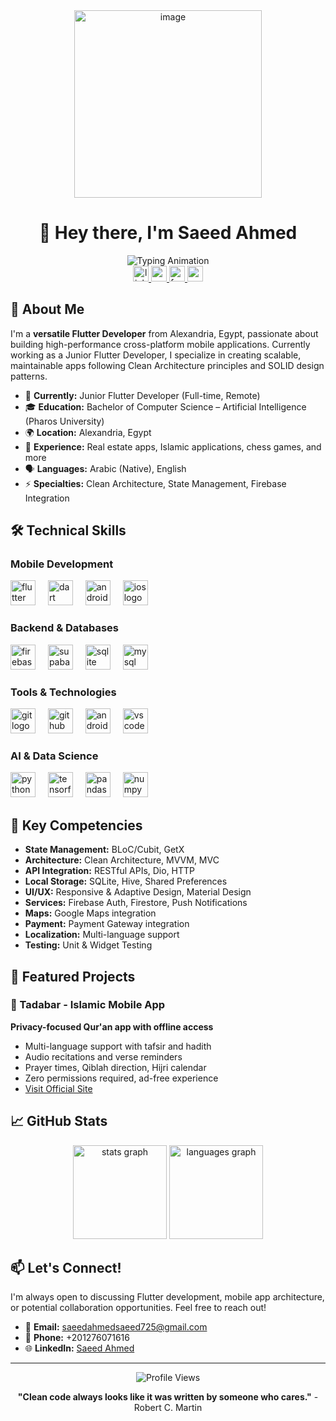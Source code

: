 <div align="center">
 <img height="300" alt="image" src="https://github.com/user-attachments/assets/250e7eb5-bd42-4fe3-a2d6-025d86c36ba8" />
</div>




<h1 align="center">👋 Hey there, I'm Saeed Ahmed</h1>

<div align="center">
  <img src="https://readme-typing-svg.herokuapp.com/?lines=Flutter+Developer;Cross-Platform+Mobile+Apps;Clean+Architecture+Enthusiast;Problem+Solver&font=Fira%20Code&center=true&width=380&height=50&duration=4000&pause=1000" alt="Typing Animation"/>
</div>

<div align="center">
  <a href="https://www.linkedin.com/in/saeed-ahmed-060b6425a/" target="_blank">
    <img src="https://img.shields.io/static/v1?message=LinkedIn&logo=linkedin&label=&color=0077B5&logoColor=white&labelColor=&style=for-the-badge" height="25" alt="linkedin logo"  />
  </a>
  <a href="https://www.youtube.com/channel/UCfhlvguNYCTSwjbBdRA9hVg" target="_blank">
    <img src="https://img.shields.io/static/v1?message=Youtube&logo=youtube&label=&color=FF0000&logoColor=white&labelColor=&style=for-the-badge" height="25" alt="youtube logo"  />
  </a>
  <a href="https://www.facebook.com/saeedahmedsaeed725/" target="_blank">
    <img src="https://img.shields.io/static/v1?message=Facebook&logo=facebook&label=&color=1877F2&logoColor=white&labelColor=&style=for-the-badge" height="25" alt="facebook logo"  />
  </a>
  <a href="mailto:saeedahmedsaeed725@gmail.com">
    <img src="https://img.shields.io/static/v1?message=Gmail&logo=gmail&label=&color=D14836&logoColor=white&labelColor=&style=for-the-badge" height="25" alt="gmail logo"  />
  </a>
</div>

## 🚀 About Me

I'm a **versatile Flutter Developer** from Alexandria, Egypt, passionate about building high-performance cross-platform mobile applications. Currently working as a Junior Flutter Developer, I specialize in creating scalable, maintainable apps following Clean Architecture principles and SOLID design patterns.

- 🔭 **Currently:** Junior Flutter Developer (Full-time, Remote)
- 🎓 **Education:** Bachelor of Computer Science – Artificial Intelligence (Pharos University)
- 🌍 **Location:** Alexandria, Egypt
- 💼 **Experience:** Real estate apps, Islamic applications, chess games, and more
- 🗣️ **Languages:** Arabic (Native), English
- ⚡ **Specialties:** Clean Architecture, State Management, Firebase Integration

## 🛠️ Technical Skills

### Mobile Development
<div align="left">
  <img src="https://cdn.jsdelivr.net/gh/devicons/devicon/icons/flutter/flutter-original.svg" height="40" alt="flutter logo"  />
  <img width="12" />
  <img src="https://cdn.jsdelivr.net/gh/devicons/devicon/icons/dart/dart-original.svg" height="40" alt="dart logo"  />
  <img width="12" />
  <img src="https://cdn.jsdelivr.net/gh/devicons/devicon/icons/android/android-original.svg" height="40" alt="android logo"  />
  <img width="12" />
  <img src="https://cdn.jsdelivr.net/gh/devicons/devicon/icons/apple/apple-original.svg" height="40" alt="ios logo"  />
</div>

### Backend & Databases
<div align="left">
  <img src="https://cdn.jsdelivr.net/gh/devicons/devicon/icons/firebase/firebase-plain-wordmark.svg" height="40" alt="firebase logo"  />
  <img width="12" />
  <img src="https://cdn.jsdelivr.net/gh/devicons/devicon/icons/supabase/supabase-original.svg" height="40" alt="supabase logo"  />
  <img width="12" />
  <img src="https://cdn.jsdelivr.net/gh/devicons/devicon/icons/sqlite/sqlite-original.svg" height="40" alt="sqlite logo"  />
  <img width="12" />
  <img src="https://cdn.jsdelivr.net/gh/devicons/devicon/icons/mysql/mysql-original.svg" height="40" alt="mysql logo"  />
</div>

### Tools & Technologies
<div align="left">
  <img src="https://cdn.jsdelivr.net/gh/devicons/devicon/icons/git/git-original.svg" height="40" alt="git logo"  />
  <img width="12" />
  <img src="https://cdn.jsdelivr.net/gh/devicons/devicon/icons/github/github-original.svg" height="40" alt="github logo"  />
  <img width="12" />
  <img src="https://cdn.jsdelivr.net/gh/devicons/devicon/icons/androidstudio/androidstudio-original.svg" height="40" alt="android studio logo"  />
  <img width="12" />
  <img src="https://cdn.jsdelivr.net/gh/devicons/devicon/icons/vscode/vscode-original.svg" height="40" alt="vscode logo"  />
</div>

### AI & Data Science
<div align="left">
  <img src="https://cdn.jsdelivr.net/gh/devicons/devicon/icons/python/python-original.svg" height="40" alt="python logo"  />
  <img width="12" />
  <img src="https://cdn.jsdelivr.net/gh/devicons/devicon/icons/tensorflow/tensorflow-original.svg" height="40" alt="tensorflow logo"  />
  <img width="12" />
  <img src="https://cdn.jsdelivr.net/gh/devicons/devicon/icons/pandas/pandas-original.svg" height="40" alt="pandas logo"  />
  <img width="12" />
  <img src="https://cdn.jsdelivr.net/gh/devicons/devicon/icons/numpy/numpy-original.svg" height="40" alt="numpy logo"  />
</div>

## 🌟 Key Competencies

- **State Management:** BLoC/Cubit, GetX
- **Architecture:** Clean Architecture, MVVM, MVC
- **API Integration:** RESTful APIs, Dio, HTTP
- **Local Storage:** SQLite, Hive, Shared Preferences
- **UI/UX:** Responsive & Adaptive Design, Material Design
- **Services:** Firebase Auth, Firestore, Push Notifications
- **Maps:** Google Maps integration
- **Payment:** Payment Gateway integration
- **Localization:** Multi-language support
- **Testing:** Unit & Widget Testing

## 🎯 Featured Projects

### 🕌 Tadabar - Islamic Mobile App
**Privacy-focused Qur'an app with offline access**
- Multi-language support with tafsir and hadith
- Audio recitations and verse reminders
- Prayer times, Qiblah direction, Hijri calendar
- Zero permissions required, ad-free experience
- [Visit Official Site](https://tadabarofficial.vercel.app)

## 📈 GitHub Stats

<div align="center">
  <img src="https://github-readme-stats.vercel.app/api?username=saeedahmed725&hide_title=false&hide_rank=false&show_icons=true&include_all_commits=true&count_private=true&disable_animations=false&theme=dracula&locale=en&hide_border=false" height="150" alt="stats graph"  />
  <img src="https://github-readme-stats.vercel.app/api/top-langs?username=saeedahmed725&locale=en&hide_title=false&layout=compact&card_width=320&langs_count=5&theme=dracula&hide_border=false" height="150" alt="languages graph"  />
</div>


## 📫 Let's Connect!

I'm always open to discussing Flutter development, mobile app architecture, or potential collaboration opportunities. Feel free to reach out!

- 📧 **Email:** saeedahmedsaeed725@gmail.com
- 📱 **Phone:** +201276071616
- 🌐 **LinkedIn:** [Saeed Ahmed](https://www.linkedin.com/in/saeed-ahmed-060b6425a/)

---

<div align="center">
  <img src="https://komarev.com/ghpvc/?username=saeedahmed725&color=blue&style=flat-square&label=Profile+Views" alt="Profile Views" />
</div>

<div align="center">
  
  **"Clean code always looks like it was written by someone who cares."** - Robert C. Martin
  
</div>
